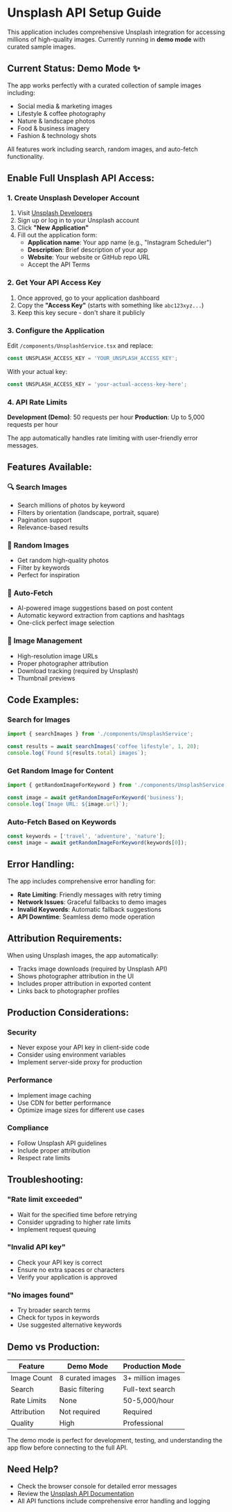 # Unsplash API Setup Guide

This application includes comprehensive Unsplash integration for accessing millions of high-quality images. Currently running in **demo mode** with curated sample images.

## Current Status: Demo Mode ✨

The app works perfectly with a curated collection of sample images including:
- Social media & marketing images
- Lifestyle & coffee photography  
- Nature & landscape photos
- Food & business imagery
- Fashion & technology shots

All features work including search, random images, and auto-fetch functionality.

## Enable Full Unsplash API Access:

### 1. Create Unsplash Developer Account

1. Visit [Unsplash Developers](https://unsplash.com/developers)
2. Sign up or log in to your Unsplash account
3. Click **"New Application"**
4. Fill out the application form:
   - **Application name**: Your app name (e.g., "Instagram Scheduler")
   - **Description**: Brief description of your app
   - **Website**: Your website or GitHub repo URL
   - Accept the API Terms

### 2. Get Your API Access Key

1. Once approved, go to your application dashboard
2. Copy the **"Access Key"** (starts with something like `abc123xyz...`)
3. Keep this key secure - don't share it publicly

### 3. Configure the Application

Edit `/components/UnsplashService.tsx` and replace:

```javascript
const UNSPLASH_ACCESS_KEY = 'YOUR_UNSPLASH_ACCESS_KEY';
```

With your actual key:

```javascript
const UNSPLASH_ACCESS_KEY = 'your-actual-access-key-here';
```

### 4. API Rate Limits

**Development (Demo)**: 50 requests per hour
**Production**: Up to 5,000 requests per hour

The app automatically handles rate limiting with user-friendly error messages.

## Features Available:

### 🔍 **Search Images**
- Search millions of photos by keyword
- Filters by orientation (landscape, portrait, square)
- Pagination support
- Relevance-based results

### 🎲 **Random Images**  
- Get random high-quality photos
- Filter by keywords
- Perfect for inspiration

### 🤖 **Auto-Fetch**
- AI-powered image suggestions based on post content
- Automatic keyword extraction from captions and hashtags
- One-click perfect image selection

### 📸 **Image Management**
- High-resolution image URLs
- Proper photographer attribution
- Download tracking (required by Unsplash)
- Thumbnail previews

## Code Examples:

### Search for Images
```javascript
import { searchImages } from './components/UnsplashService';

const results = await searchImages('coffee lifestyle', 1, 20);
console.log(`Found ${results.total} images`);
```

### Get Random Image for Content
```javascript
import { getRandomImageForKeyword } from './components/UnsplashService';

const image = await getRandomImageForKeyword('business');
console.log(`Image URL: ${image.url}`);
```

### Auto-Fetch Based on Keywords
```javascript
const keywords = ['travel', 'adventure', 'nature'];
const image = await getRandomImageForKeyword(keywords[0]);
```

## Error Handling:

The app includes comprehensive error handling for:

- **Rate Limiting**: Friendly messages with retry timing
- **Network Issues**: Graceful fallbacks to demo images  
- **Invalid Keywords**: Automatic fallback suggestions
- **API Downtime**: Seamless demo mode operation

## Attribution Requirements:

When using Unsplash images, the app automatically:
- Tracks image downloads (required by Unsplash API)
- Shows photographer attribution in the UI
- Includes proper attribution in exported content
- Links back to photographer profiles

## Production Considerations:

### Security
- Never expose your API key in client-side code
- Consider using environment variables
- Implement server-side proxy for production

### Performance  
- Implement image caching
- Use CDN for better performance
- Optimize image sizes for different use cases

### Compliance
- Follow Unsplash API guidelines
- Include proper attribution
- Respect rate limits

## Troubleshooting:

### "Rate limit exceeded"
- Wait for the specified time before retrying
- Consider upgrading to higher rate limits
- Implement request queuing

### "Invalid API key"
- Check your API key is correct
- Ensure no extra spaces or characters
- Verify your application is approved

### "No images found"
- Try broader search terms
- Check for typos in keywords
- Use suggested alternative keywords

## Demo vs Production:

| Feature | Demo Mode | Production Mode |
|---------|-----------|------------------|
| Image Count | 8 curated images | 3+ million images |
| Search | Basic filtering | Full-text search |
| Rate Limits | None | 50-5,000/hour |
| Attribution | Not required | Required |
| Quality | High | Professional |

The demo mode is perfect for development, testing, and understanding the app flow before connecting to the full API.

## Need Help?

- Check the browser console for detailed error messages
- Review the [Unsplash API Documentation](https://unsplash.com/documentation)
- All API functions include comprehensive error handling and logging